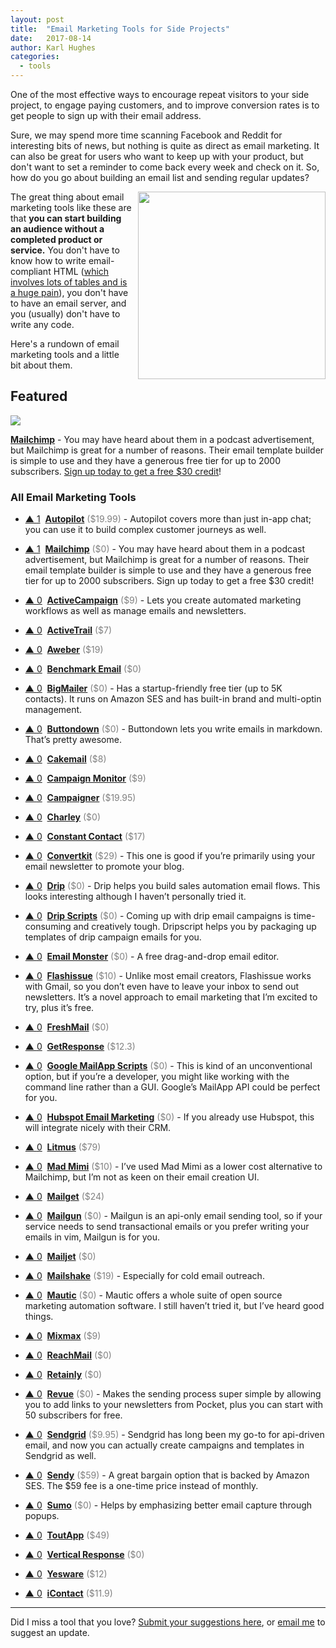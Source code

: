 ```yaml
---
layout: post
title:  "Email Marketing Tools for Side Projects"
date:   2017-08-14
author: Karl Hughes
categories:
  - tools
---
```


One of the most effective ways to encourage repeat visitors to your side project, to engage paying customers, and to improve conversion rates is to get people to sign up with their email address.

Sure, we may spend more time scanning Facebook and Reddit for interesting bits of news, but nothing is quite as direct as email marketing. It can also be great for users who want to keep up with your product, but don't want to set a reminder to come back every week and check on it. So, how do you go about building an email list and sending regular updates?

<img src="https://i.imgur.com/yAA3TAU.jpg" style="float:right; width: 300px; height: auto; margin-left: 10px;" />

The great thing about email marketing tools like these are that **you can start building an audience without a completed product or service.** You don't have to know how to write email-compliant HTML ([which involves lots of tables and is a huge pain](https://www.sitepoint.com/how-to-code-html-email-newsletters/)), you don't have to have an email server, and you (usually) don't have to write any code.

Here's a rundown of email marketing tools and a little bit about them.

<div class="featured">
  <h2>Featured</h2>

  <a href="http://eepurl.com/cMDrn5"><img src="https://cdn-images.mailchimp.com/monkey_rewards/MC_MonkeyReward_05.png"></a>

  <p>
    <a href="http://eepurl.com/cMDrn5"><strong>Mailchimp</strong></a> - You may have heard about them in a podcast advertisement, but Mailchimp is great for a number of reasons. Their email template builder is simple to use and they have a generous free tier for up to 2000 subscribers. <a href="http://eepurl.com/cMDrn5">Sign up today to get a free $30 credit</a>!
  </p>

</div>

### All Email Marketing Tools

- <a href="#vote-form" class="vote-link" rel="modal:open" id="Autopilot">&#x25B2; <span class="count">1</span></a> &nbsp;**[Autopilot](https://autopilothq.com/)** <span style="color: grey;">($19.99)</span> - Autopilot covers more than just in-app chat; you can use it to build complex customer journeys as well.

- <a href="#vote-form" class="vote-link" rel="modal:open" id="Mailchimp">&#x25B2; <span class="count">1</span></a> &nbsp;**[Mailchimp](http://eepurl.com/cMDrn5)** <span style="color: grey;">($0)</span> - You may have heard about them in a podcast advertisement, but Mailchimp is great for a number of reasons. Their email template builder is simple to use and they have a generous free tier for up to 2000 subscribers. Sign up today to get a free $30 credit!

- <a href="#vote-form" class="vote-link" rel="modal:open" id="ActiveCampaign">&#x25B2; <span class="count">0</span></a> &nbsp;**[ActiveCampaign](http://www.activecampaign.com/)** <span style="color: grey;">($9)</span> - Lets you create automated marketing workflows as well as manage emails and newsletters.

- <a href="#vote-form" class="vote-link" rel="modal:open" id="ActiveTrail">&#x25B2; <span class="count">0</span></a> &nbsp;**[ActiveTrail](https://www.activetrail.com/email_marketing_software/)** <span style="color: grey;">($7)</span>

- <a href="#vote-form" class="vote-link" rel="modal:open" id="Aweber">&#x25B2; <span class="count">0</span></a> &nbsp;**[Aweber](https://www.aweber.com/)** <span style="color: grey;">($19)</span>

- <a href="#vote-form" class="vote-link" rel="modal:open" id="Benchmark_Email">&#x25B2; <span class="count">0</span></a> &nbsp;**[Benchmark Email](https://www.benchmarkemail.com/)** <span style="color: grey;">($0)</span>

- <a href="#vote-form" class="vote-link" rel="modal:open" id="BigMailer">&#x25B2; <span class="count">0</span></a> &nbsp;**[BigMailer](https://www.bigmailer.io/)** <span style="color: grey;">($0)</span> - Has a startup-friendly free tier (up to 5K contacts). It runs on Amazon SES and has built-in brand and multi-optin management.

- <a href="#vote-form" class="vote-link" rel="modal:open" id="Buttondown">&#x25B2; <span class="count">0</span></a> &nbsp;**[Buttondown](https://buttondown.email/)** <span style="color: grey;">($0)</span> - Buttondown lets you write emails in markdown. That’s pretty awesome.

- <a href="#vote-form" class="vote-link" rel="modal:open" id="Cakemail">&#x25B2; <span class="count">0</span></a> &nbsp;**[Cakemail](https://www.cakemail.com/)** <span style="color: grey;">($8)</span>

- <a href="#vote-form" class="vote-link" rel="modal:open" id="Campaign_Monitor">&#x25B2; <span class="count">0</span></a> &nbsp;**[Campaign Monitor](https://www.campaignmonitor.com/c/)** <span style="color: grey;">($9)</span>

- <a href="#vote-form" class="vote-link" rel="modal:open" id="Campaigner">&#x25B2; <span class="count">0</span></a> &nbsp;**[Campaigner](http://www.campaigner.com/)** <span style="color: grey;">($19.95)</span>

- <a href="#vote-form" class="vote-link" rel="modal:open" id="Charley">&#x25B2; <span class="count">0</span></a> &nbsp;**[Charley](https://charley.io/)** <span style="color: grey;">($0)</span>

- <a href="#vote-form" class="vote-link" rel="modal:open" id="Constant_Contact">&#x25B2; <span class="count">0</span></a> &nbsp;**[Constant Contact](https://www.constantcontact.com/home/signup.jsp)** <span style="color: grey;">($17)</span>

- <a href="#vote-form" class="vote-link" rel="modal:open" id="Convertkit">&#x25B2; <span class="count">0</span></a> &nbsp;**[Convertkit](https://convertkit.com/)** <span style="color: grey;">($29)</span> - This one is good if you’re primarily using your email newsletter to promote your blog.

- <a href="#vote-form" class="vote-link" rel="modal:open" id="Drip">&#x25B2; <span class="count">0</span></a> &nbsp;**[Drip](https://www.drip.co/)** <span style="color: grey;">($0)</span> - Drip helps you build sales automation email flows. This looks interesting although I haven’t personally tried it.

- <a href="#vote-form" class="vote-link" rel="modal:open" id="Drip_Scripts">&#x25B2; <span class="count">0</span></a> &nbsp;**[Drip Scripts](https://dripscripts.com/)** <span style="color: grey;">($0)</span> - Coming up with drip email campaigns is time-consuming and creatively tough. Dripscript helps you by packaging up templates of drip campaign emails for you.

- <a href="#vote-form" class="vote-link" rel="modal:open" id="Email_Monster">&#x25B2; <span class="count">0</span></a> &nbsp;**[Email Monster](https://emailmonster.io/)** <span style="color: grey;">($0)</span> - A free drag-and-drop email editor.

- <a href="#vote-form" class="vote-link" rel="modal:open" id="Flashissue">&#x25B2; <span class="count">0</span></a> &nbsp;**[Flashissue](https://www.flashissue.com/)** <span style="color: grey;">($10)</span> - Unlike most email creators, Flashissue works with Gmail, so you don’t even have to leave your inbox to send out newsletters. It’s a novel approach to email marketing that I’m excited to try, plus it’s free.

- <a href="#vote-form" class="vote-link" rel="modal:open" id="FreshMail">&#x25B2; <span class="count">0</span></a> &nbsp;**[FreshMail](https://freshmail.com/)** <span style="color: grey;">($0)</span>

- <a href="#vote-form" class="vote-link" rel="modal:open" id="GetResponse">&#x25B2; <span class="count">0</span></a> &nbsp;**[GetResponse](https://www.getresponse.com/)** <span style="color: grey;">($12.3)</span>

- <a href="#vote-form" class="vote-link" rel="modal:open" id="Google_MailApp Scripts">&#x25B2; <span class="count">0</span></a> &nbsp;**[Google MailApp Scripts](https://developers.google.com/apps-script/reference/mail/mail-app)** <span style="color: grey;">($0)</span> - This is kind of an unconventional option, but if you’re a developer, you might like working with the command line rather than a GUI. Google’s MailApp API could be perfect for you.

- <a href="#vote-form" class="vote-link" rel="modal:open" id="Hubspot_Email Marketing">&#x25B2; <span class="count">0</span></a> &nbsp;**[Hubspot Email Marketing](https://www.hubspot.com/products/marketing/email)** <span style="color: grey;">($0)</span> - If you already use Hubspot, this will integrate nicely with their CRM.

- <a href="#vote-form" class="vote-link" rel="modal:open" id="Litmus">&#x25B2; <span class="count">0</span></a> &nbsp;**[Litmus](http://litmus.com/)** <span style="color: grey;">($79)</span>

- <a href="#vote-form" class="vote-link" rel="modal:open" id="Mad_Mimi">&#x25B2; <span class="count">0</span></a> &nbsp;**[Mad Mimi](https://madmimi.com/)** <span style="color: grey;">($10)</span> - I’ve used Mad Mimi as a lower cost alternative to Mailchimp, but I’m not as keen on their email creation UI.

- <a href="#vote-form" class="vote-link" rel="modal:open" id="Mailget">&#x25B2; <span class="count">0</span></a> &nbsp;**[Mailget](https://www.formget.com/mailget-app/)** <span style="color: grey;">($24)</span>

- <a href="#vote-form" class="vote-link" rel="modal:open" id="Mailgun">&#x25B2; <span class="count">0</span></a> &nbsp;**[Mailgun](https://www.mailgun.com/)** <span style="color: grey;">($0)</span> - Mailgun is an api-only email sending tool, so if your service needs to send transactional emails or you prefer writing your emails in vim, Mailgun is for you.

- <a href="#vote-form" class="vote-link" rel="modal:open" id="Mailjet">&#x25B2; <span class="count">0</span></a> &nbsp;**[Mailjet](https://www.mailjet.com/)** <span style="color: grey;">($0)</span>

- <a href="#vote-form" class="vote-link" rel="modal:open" id="Mailshake">&#x25B2; <span class="count">0</span></a> &nbsp;**[Mailshake](https://mailshake.com/)** <span style="color: grey;">($19)</span> - Especially for cold email outreach.

- <a href="#vote-form" class="vote-link" rel="modal:open" id="Mautic">&#x25B2; <span class="count">0</span></a> &nbsp;**[Mautic](https://www.mautic.org/)** <span style="color: grey;">($0)</span> - Mautic offers a whole suite of open source marketing automation software. I still haven’t tried it, but I’ve heard good things.

- <a href="#vote-form" class="vote-link" rel="modal:open" id="Mixmax">&#x25B2; <span class="count">0</span></a> &nbsp;**[Mixmax](https://mixmax.com/)** <span style="color: grey;">($9)</span>

- <a href="#vote-form" class="vote-link" rel="modal:open" id="ReachMail">&#x25B2; <span class="count">0</span></a> &nbsp;**[ReachMail](https://www.reachmail.net/)** <span style="color: grey;">($0)</span>

- <a href="#vote-form" class="vote-link" rel="modal:open" id="Retainly">&#x25B2; <span class="count">0</span></a> &nbsp;**[Retainly](https://retainly.co/)** <span style="color: grey;">($0)</span>

- <a href="#vote-form" class="vote-link" rel="modal:open" id="Revue">&#x25B2; <span class="count">0</span></a> &nbsp;**[Revue](https://www.getrevue.co/)** <span style="color: grey;">($0)</span> - Makes the sending process super simple by allowing you to add links to your newsletters from Pocket, plus you can start with 50 subscribers for free.

- <a href="#vote-form" class="vote-link" rel="modal:open" id="Sendgrid">&#x25B2; <span class="count">0</span></a> &nbsp;**[Sendgrid](https://sendgrid.com/)** <span style="color: grey;">($9.95)</span> - Sendgrid has long been my go-to for api-driven email, and now you can actually create campaigns and templates in Sendgrid as well.

- <a href="#vote-form" class="vote-link" rel="modal:open" id="Sendy">&#x25B2; <span class="count">0</span></a> &nbsp;**[Sendy](https://sendy.co/)** <span style="color: grey;">($59)</span> - A great bargain option that is backed by Amazon SES. The $59 fee is a one-time price instead of monthly.

- <a href="#vote-form" class="vote-link" rel="modal:open" id="Sumo">&#x25B2; <span class="count">0</span></a> &nbsp;**[Sumo](https://sumo.com/)** <span style="color: grey;">($0)</span> - Helps by emphasizing better email capture through popups.

- <a href="#vote-form" class="vote-link" rel="modal:open" id="ToutApp">&#x25B2; <span class="count">0</span></a> &nbsp;**[ToutApp](https://www1.toutapp.com/)** <span style="color: grey;">($49)</span>

- <a href="#vote-form" class="vote-link" rel="modal:open" id="Vertical_Response">&#x25B2; <span class="count">0</span></a> &nbsp;**[Vertical Response](http://www.verticalresponse.com/)** <span style="color: grey;">($0)</span>

- <a href="#vote-form" class="vote-link" rel="modal:open" id="Yesware">&#x25B2; <span class="count">0</span></a> &nbsp;**[Yesware](http://www.yesware.com/)** <span style="color: grey;">($12)</span>

- <a href="#vote-form" class="vote-link" rel="modal:open" id="iContact">&#x25B2; <span class="count">0</span></a> &nbsp;**[iContact](https://www.icontact.com/)** <span style="color: grey;">($11.9)</span>

-----

Did I miss a tool that you love? [Submit your suggestions here](https://airtable.com/shrwrPOxd0wlqoiZb), or [email me](mailto:marketing@portablecto.com) to suggest an update.
